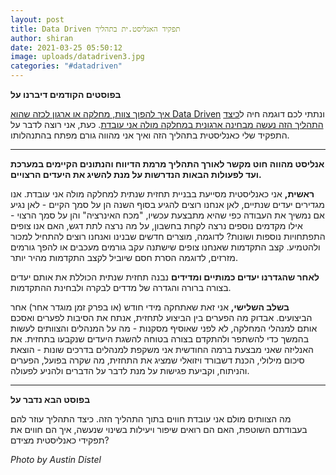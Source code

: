 ```yaml
---
layout: post
title: Data Driven תפקיד האנליסט.ית בתהליך
author: shiran
date: 2021-03-25 05:50:12
image: uploads/datadriven3.jpg
categories: "#datadriven"
---
```

**בפוסטים הקודמים דיברנו על**

[איך להפוך צוות, מחלקה או ארגון לכזה שהוא Data Driven](https://shiran.tips/blog/%D7%97%D7%9E%D7%99%D7%A9%D7%94-%D7%A9%D7%9C%D7%91%D7%99%D7%9D-%D7%9C%D7%94%D7%A4%D7%99%D7%9B%D7%AA-%D7%94%D7%90%D7%A8%D7%92%D7%95%D7%9F-%D7%9Cdata-driven/) ונתתי לכם דוגמה חיה ל[כיצד התהליך הזה נעשה מבחינה ארגונית במחלקה מולה אני עובדת](https://shiran.tips/blog/data-driven-%D7%90%D7%99%D7%9A-%D7%94%D7%AA%D7%94%D7%9C%D7%99%D7%9A-%D7%A9%D7%9C-%D7%A4%D7%99%D7%AA%D7%95%D7%97-%D7%AA%D7%A8%D7%91%D7%95%D7%AA-%D7%9E%D7%95%D7%A0%D7%97%D7%AA-%D7%A0%D7%AA%D7%95%D7%A0%D7%99%D7%9D-%D7%A0%D7%A2%D7%A9%D7%94-%D7%91%D7%9E%D7%97%D7%9C%D7%A7%D7%94-%D7%9E%D7%95%D7%9C%D7%94-%D7%90%D7%A0%D7%99-%D7%A2%D7%95%D7%91%D7%93%D7%AA/).
כעת, אני רוצה לדבר על התפקיד שלי כאנליסטית בתהליך הזה ואיך אני מהווה גורם מפתח בהתנהלותו.

- - -

**אנליסט מהווה חוט מקשר לאורך התהליך מרמת הדיווח והנתונים הקיימים במערכת ועד לפעולות הבאות הנדרשות על מנת להשיג את היעדים הרצויים.**

**ראשית,** אני כאנליסטית מסייעת בבניית תחזית שנתית למחלקה מולה אני עובדת.
אנו מגדירים יעדים שנתיים, לאן אנחנו רוצים להגיע בסוף השנה
הן על סמך הקיים - לאן נגיע אם נמשיך את העבודה כפי שהיא מתבצעת עכשיו, "מכח האינרציה"
והן על סמך הרצוי - אילו מקדמים נוספים נרצה לקחת בחשבון, על מה נרצה לתת דגש, האם אנו צופים התפתחויות נוספות ושונות? לדוגמה, מוצרים חדשים שבנינו ואנחנו רוצים להתחיל למכור ולהטמיע. קצב התקדמות שאנחנו צופים שישתנה עקב גורמים מעכבים או להפך גורמים מזרזים, לדוגמה הסרת חסם שיוביל לקצב התקדמות מהיר יותר. 

**לאחר שהגדרנו יעדים כמותיים ומדידים** נבנה תחזית שנתית הכוללת את אותם יעדים בצורה ברורה והגדרה של מדדים לבקרה ולבחינת ההתקדמות.

**בשלב השלישי,** אני זאת שאתחקה מידי חודש (או בפרק זמן מוגדר אחר) אחר הביצועים. אבדוק מה הפערים בין הביצוע לתחזית, אנתח את הסיבות לפערים ואסכם אותם למנהלי המחלקה, לא לפני שאוסיף מסקנות - מה על המנהלים והצוותים לעשות בהמשך כדי להשתפר ולהתקדם בצורה בטוחה להשגת היעדים שנקבעו בתחזית.
את האנליזה שאני מבצעת ברמה החודשית אני משקפת למנהלים בדרכים שונות - הוצאת סיכום מילולי, הכנת דשבורד ויזואלי שמציג את התחזית, מה שקרה בפועל, הפערים והניתוח, וקביעת פגישות על מנת לדבר על הדברים ולהניע לפעולה.

- - -

**בפוסט הבא נדבר על**

מה הצוותים מולם אני עובדת חווים בתוך התהליך הזה. כיצד התהליך עוזר להם בעבודתם השוטפת, האם הם רואים שיפור ויעילות בשינוי שנעשה, איך הם חווים את תפקידי כאנליסטית מצידם?

*Photo by Austin Distel*